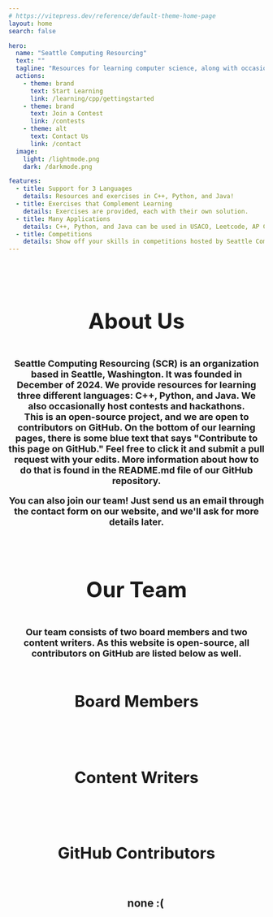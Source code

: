 ```yaml
---
# https://vitepress.dev/reference/default-theme-home-page
layout: home
search: false

hero:
  name: "Seattle Computing Resourcing"
  text: ""
  tagline: "Resources for learning computer science, along with occasional contests"
  actions:
    - theme: brand
      text: Start Learning
      link: /learning/cpp/gettingstarted
    - theme: brand
      text: Join a Contest
      link: /contests
    - theme: alt
      text: Contact Us
      link: /contact
  image:
    light: /lightmode.png
    dark: /darkmode.png

features:
  - title: Support for 3 Languages
    details: Resources and exercises in C++, Python, and Java!
  - title: Exercises that Complement Learning
    details: Exercises are provided, each with their own solution.
  - title: Many Applications
    details: C++, Python, and Java can be used in USACO, Leetcode, AP CS, etc.
  - title: Competitions
    details: Show off your skills in competitions hosted by Seattle Computing Resourcing.
---
```

<script setup>
import {
  VPTeamMembers,
} from 'vitepress/theme'

const boardMembers = [
    {
        avatar: '/favicon.png',
        name: 'Timothy Wu',
        title: 'Founder',
        links: [{icon: 'github', link: 'https://github.com/HappyTeem' }],
    },
    {
        avatar: '/favicon.png',
        name: 'Ruben Jing',
        title: 'Founder',
        links: [{icon: 'github', link: 'https://github.com/Streakwind' }],
    },
]

const contentwriters = [
    {
      avatar: '/favicon.png',
      name: 'Alan Verbitski',
      title: 'Python Content Writer',
      links: [{icon: 'github', link: 'https://github.com/veternosit' }],
    },
    {
      avatar: '/favicon.png',
      name: 'Benjamin Sun',
      title: 'C++ Content Writer',
      links: [{icon: 'github', link: 'https://github.com/walterboro' }],
    },
]
</script>

<h2/>

<div class="teamHeading">
  <h1>About Us</h1>
</div>

<div class="index-content">
  Seattle Computing Resourcing (SCR) is an organization based in Seattle, Washington. It was founded in December of 2024. We provide resources for learning three different languages: C++, Python, and Java. We also occasionally host contests and hackathons.
</div>

<div class="index-content">
  This is an open-source project, and we are open to contributors on GitHub. On the bottom of our learning pages, there is some blue text that says "Contribute to this page on GitHub." Feel free to click it and submit a pull request with your edits. More information about how to do that is found in the README.md file of our GitHub repository.

  You can also join our team! Just send us an email through the contact form on our website, and we'll ask for more details later.
</div>

<div class="teamHeading">
  <h1>Our Team</h1>
</div>

<div class="index-content">
  Our team consists of two board members and two content writers. As this website is open-source, all contributors on GitHub are listed below as well.
</div>

<div class="teamHeading">
  <h2>Board Members</h2>
</div>

<VPTeamMembers size="small" :members="boardMembers" />

<div class="teamHeading">
  <h2>Content Writers</h2>
</div>

<VPTeamMembers size="small" :members="contentwriters" />

<div class="teamHeading">
  <h2>GitHub Contributors</h2>
</div>

<div class="gitcontri">
  <ul>
    <a href="https://github.com/Seattle-Computing-Resourcing/scr-learning">none :(</a>
  </ul>
</div>

<style scoped>
.teamHeading {
  padding: 20px;
  text-align: center;
}

.gitcontri {
  text-align: center;
}

ul a {
  color: inherit;
  text-decoration: none;
}

ul a:hover {
  color: green;
}

.dark ul a:hover {
  color: lightgreen;
}

.index-content {
  text-align: center;
  font: inherit;
  font-size: 18px;
}
</style>